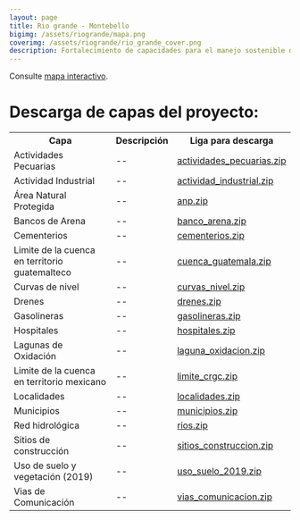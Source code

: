 ```yaml
---
layout: page
title: Rio grande - Montebello
bigimg: /assets/riogrande/mapa.png
coverimg: /assets/riogrande/rio_grande_cover.png
description: Fortalecimiento de capacidades para el manejo sostenible del agua en comunidades de la cuenca del Río Grande de Comitán-Lagos de Montebello, Chiapas
---
```


Consulte [mapa interactivo](http://chiapas.k.vu/lizmap/index.php/view/map/?repository=chiapas2&project=MapaWeb).

    
# Descarga de capas del proyecto: 
 
    
<table>
<tr>
<th>Capa</th>
<th>Descripción</th>
<th>Liga para descarga</th>
</tr>
<tr>
<td>Actividades Pecuarias</td>
<td>--</td>
<td><a href="/assets/riogrande/actividades_pecuarias.zip" download>
actividades_pecuarias.zip
</a></td>
</tr>
<tr>
<td>Actividad Industrial</td>
<td>--</td>
<td><a href="/assets/riogrande/actividad_industrial.zip" download>
actividad_industrial.zip
</a></td>
</tr>
<tr>
<td>Área Natural Protegida</td>
<td>--</td>
<td><a href="/assets/riogrande/anp.zip" download>
anp.zip
</a></td>
</tr>

<tr>
<td>Bancos de Arena</td>
<td>--</td>
<td><a href="/assets/riogrande/banco_arena.zip" download>
banco_arena.zip
</a></td>
</tr>
<tr>
<td>Cementerios</td>
<td>--</td>
<td><a href="/assets/riogrande/cementerios.zip" download>
cementerios.zip
</a></td>
</tr>
<tr>
<td>Limite de la cuenca en territorio guatemalteco</td>
<td>--</td>
<td><a href="/assets/riogrande/cuenca_guatemala.zip" download>
cuenca_guatemala.zip
</a></td>
</tr>
<tr>
<td>Curvas de nivel</td>
<td>--</td>
<td><a href="/assets/riogrande/curvas_nivel.zip" download>
curvas_nivel.zip
</a></td>
</tr>
<tr>
<td>Drenes</td>
<td>--</td>
<td><a href="/assets/riogrande/drenes.zip" download>
drenes.zip
</a></td>
</tr>
<tr>
<td>Gasolineras</td>
<td>--</td>
<td><a href="/assets/riogrande/gasolineras.zip" download>
gasolineras.zip
</a></td>
</tr>
<tr>
<td>Hospitales</td>
<td>--</td>
<td><a href="/assets/riogrande/hospitales.zip" download>
hospitales.zip
</a></td>
</tr>
<tr>
<td>Lagunas de Oxidación</td>
<td>--</td>
<td><a href="/assets/riogrande/laguna_oxidacion.zip" download>
laguna_oxidacion.zip
</a></td>
</tr>
<tr>
<td>Limite de la cuenca en territorio mexicano</td>
<td>--</td>
<td><a href="/assets/riogrande/limite_crgc.zip" download>
limite_crgc.zip
</a></td>
</tr>
<tr>
<td>Localidades</td>
<td>--</td>
<td><a href="/assets/riogrande/localidades.zip" download>
localidades.zip
</a></td>
</tr>
<tr>
<td>Municipios</td>
<td>--</td>
<td><a href="/assets/riogrande/municipios.zip" download>
municipios.zip
</a></td>
</tr>
<tr>
<td>Red hidrológica</td>
<td>--</td>
<td><a href="/assets/riogrande/rios.zip" download>
rios.zip
</a></td>
</tr>
<tr>
<td>Sitios de construcción</td>
<td>--</td>
<td><a href="/assets/riogrande/sitios_construccion.zip" download>
sitios_construccion.zip
</a></td>
</tr>
<tr>
<td>Uso de suelo y vegetación (2019)</td>
<td>--</td>
<td><a href="/assets/riogrande/uso_suelo_2019.zip" download>
uso_suelo_2019.zip
</a></td>
</tr>
<tr>
<td>Vias de Comunicación</td>
<td>--</td>
<td><a href="/assets/riogrande/vias_comunicacion.zip" download>
vias_comunicacion.zip
</a></td>
</tr>
</table> 

